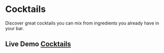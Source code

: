 # Cocktails

Discover great cocktails you can mix from ingredients you already have in your bar.

## Live Demo [Cocktails](https://cocktails-ca2c4d.netlify.app/)
